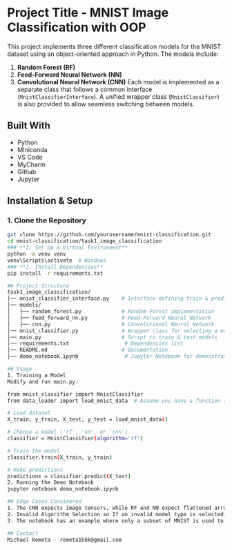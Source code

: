 # Project Title - MNIST Image Classification with OOP

This project implements three different classification models for the MNIST dataset using an object-oriented approach in Python. The models include:

1. **Random Forest (RF)**
2. **Feed-Forward Neural Network (NN)**
3. **Convolutional Neural Network (CNN)**
Each model is implemented as a separate class that follows a common interface (`MnistClassifierInterface`).
A unified wrapper class (`MnistClassifier`) is also provided to allow seamless switching between models.

## Built With
- Python
- MIniconda
- VS Code
- MyCharm
- Githab
- Jupyter
## Installation & Setup
### **1. Clone the Repository**
```bash
git clone https://github.com/yourusername/mnist-classification.git
cd mnist-classification/task1_image_classification
### **2. Set Up a Virtual Environment**
python -m venv venv
venv\Scripts\activate  # Windows
### **2. Install Dependencies**
pip install -r requirements.txt

## Project Structure
task1_image_classification/
│── mnist_classifier_interface.py    # Interface defining train & predict methods
│── models/
│   ├── random_forest.py             # Random Forest implementation
│   ├── feed_forward_nn.py           # Feed-Forward Neural Network
│   ├── cnn.py                       # Convolutional Neural Network
│── mnist_classifier.py              # Wrapper class for selecting a model
│── main.py                          # Script to train & test models
│── requirements.txt                  # Dependencies list
│── README.md                        # Documentation
│── demo_notebook.ipynb               # Jupyter Notebook for demonstration

## Usage
1. Training a Model
Modify and run main.py:

from mnist_classifier import MnistClassifier
from data_loader import load_mnist_data  # Assume you have a function to load data

# Load dataset
X_train, y_train, X_test, y_test = load_mnist_data()

# Choose a model ('rf', 'nn', or 'cnn')
classifier = MnistClassifier(algorithm='rf')

# Train the model
classifier.train(X_train, y_train)

# Make predictions
predictions = classifier.predict(X_test)
2. Running the Demo Notebook
jupyter notebook demo_notebook.ipynb

## Edge Cases Considered
1. The CNN expects image tensors, while RF and NN expect flattened arrays. Proper preprocessing is done accordingly.
2. Invalid Algorithm Selection so If an invalid model type is selected, an error is raised.
3. The notebook has an example where only a subset of MNIST is used to test model adaptability.

## Contact
Michael Remeta - remeta16bk@gmail.com
